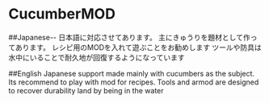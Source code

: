 # CucumberMOD

##Japanese--
日本語に対応させてあります。
主にきゅうりを題材として作ってあります。
レシピ用のMODを入れて遊ぶことをお勧めします
ツールや防具は水中にいることで耐久地が回復するようになっています

##English
Japanese support
made mainly with cucumbers as the subject. 
Its recommend to play with mod for recipes.
Tools and armod are designed to recover durability land by being in the water

